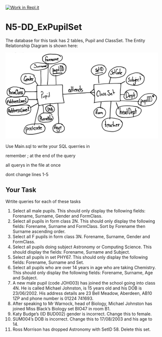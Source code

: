 [![Work in Repl.it](https://classroom.github.com/assets/work-in-replit-14baed9a392b3a25080506f3b7b6d57f295ec2978f6f33ec97e36a161684cbe9.svg)](https://classroom.github.com/online_ide?assignment_repo_id=4209283&assignment_repo_type=AssignmentRepo)
# N5-DD_ExPupilSet

The database for this task has 2 tables, Pupil and ClassSet. The Entity Relationship Diagram is shown here:

![databaseTables](/PupilSet_ERD.png)

Use Main.sql to write your SQL querries in

remember ; at the end of the query

all querys in the file at once

dont change lines 1-5

## Your Task

Wrtite queries for each of these tasks
1. Select all male pupils. This should only display the following fields: Forename, Surname, Gender and FormClass.
2. Select all pupils in form class 2N. This should only display the following fields: Forename, Surname and FormClass. Sort by Forename then Surname ascending order.
3. Select all F pupils in form class 3N. Forename, Surname, Gender and FormClass.
4. Select all pupils doing subject Astronomy or Computing Science. This should display the fields: Forename, Surname and Subject.
5. Select all pupils in set PHY67. This should only display the following fields: Forename, Surname and Set.
6. Select all pupils who are over 14 years in age who are taking Chemistry. This should only display the following fields: Forename, Surname, Age and Subject.
7. A new male pupil (code JOH003) has joined the school going into class 4N. He is called Michael Johnston, is 15 years old and his DOB is 23/06/2002. His address details are 23 Bell Meadow, Aberdeen, AB10 1ZP and phone number is 01224 741693.
8. After speaking to Mr Warnock, head of Biology, Michael Johnston has joined Miss Black’s Biology set BIO47 in room B1. 
9. Katy Budge’s (ID BUD002) gender is incorrect. Change this to female.
10. SUM004’s DOB is incorrect. Change this to 17/08/2003 and his age to 14.
11. Ross Morrison has dropped Astronomy with SetID 58. Delete this set.

